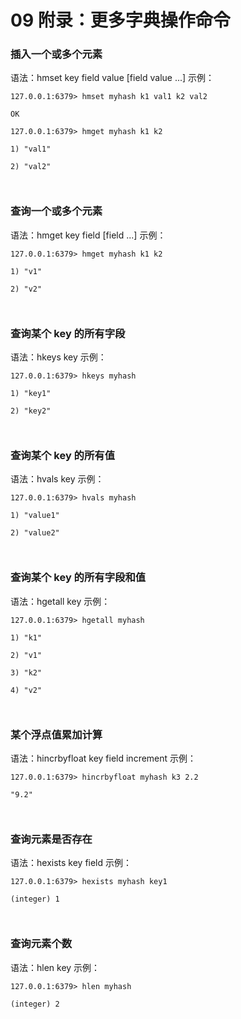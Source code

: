 # 09 附录：更多字典操作命令

### 插入一个或多个元素

语法：hmset key field value \[field value ...\] 示例：

```shell
127.0.0.1:6379> hmset myhash k1 val1 k2 val2

OK

127.0.0.1:6379> hmget myhash k1 k2

1) "val1"

2) "val2"



```

### 查询一个或多个元素

语法：hmget key field \[field ...\] 示例：

```shell
127.0.0.1:6379> hmget myhash k1 k2

1) "v1"

2) "v2"



```

### 查询某个 key 的所有字段

语法：hkeys key 示例：

```shell
127.0.0.1:6379> hkeys myhash

1) "key1"

2) "key2"



```

### 查询某个 key 的所有值

语法：hvals key 示例：

```shell
127.0.0.1:6379> hvals myhash

1) "value1"

2) "value2"



```

### 查询某个 key 的所有字段和值

语法：hgetall key 示例：

```shell
127.0.0.1:6379> hgetall myhash

1) "k1"

2) "v1"

3) "k2"

4) "v2"



```

### 某个浮点值累加计算

语法：hincrbyfloat key field increment 示例：

```shell
127.0.0.1:6379> hincrbyfloat myhash k3 2.2

"9.2"



```

### 查询元素是否存在

语法：hexists key field 示例：

```shell
127.0.0.1:6379> hexists myhash key1

(integer) 1



```

### 查询元素个数

语法：hlen key 示例：

```shell
127.0.0.1:6379> hlen myhash

(integer) 2



```

